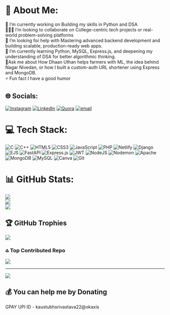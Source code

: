 # 💫 About Me:
🔭 I’m currently working on Building my skills in Python and DSA<br>🧑‍🤝‍🧑 I’m looking to collaborate on College-centric tech projects or real-world problem-solving platforms<br>🤝 I’m looking for help with Mastering advanced backend development and building scalable, production-ready web apps.<br>🌱 I’m currently learning Python, MySQL, Express.js, and deepening my understanding of DSA for better algorithmic thinking.<br>💬Ask me about How Dhaan Uthan helps farmers with ML, the idea behind Nagar Nivedan, or how I built a custom-auth URL shortener using Express and MongoDB.<br>⚡ Fun fact I have a good humor


## 🌐 Socials:
[![Instagram](https://img.shields.io/badge/Instagram-%23E4405F.svg?logo=Instagram&logoColor=white)](https://instagram.com/kaustubhsrivastava22) [![LinkedIn](https://img.shields.io/badge/LinkedIn-%230077B5.svg?logo=linkedin&logoColor=white)](https://linkedin.com/in/kaustubh-srivastava-09b54331b) [![Quora](https://img.shields.io/badge/Quora-%23B92B27.svg?logo=Quora&logoColor=white)](https://quora.com/profile/Kaustubh-Srivastava-71) [![email](https://img.shields.io/badge/Email-D14836?logo=gmail&logoColor=white)](mailto:kaustubhsrivastavajee22@gmail.com) 

# 💻 Tech Stack:
![C](https://img.shields.io/badge/c-%2300599C.svg?style=for-the-badge&logo=c&logoColor=white) ![C++](https://img.shields.io/badge/c++-%2300599C.svg?style=for-the-badge&logo=c%2B%2B&logoColor=white) ![HTML5](https://img.shields.io/badge/html5-%23E34F26.svg?style=for-the-badge&logo=html5&logoColor=white) ![CSS3](https://img.shields.io/badge/css3-%231572B6.svg?style=for-the-badge&logo=css3&logoColor=white) ![JavaScript](https://img.shields.io/badge/javascript-%23323330.svg?style=for-the-badge&logo=javascript&logoColor=%23F7DF1E) ![PHP](https://img.shields.io/badge/php-%23777BB4.svg?style=for-the-badge&logo=php&logoColor=white) ![Netlify](https://img.shields.io/badge/netlify-%23000000.svg?style=for-the-badge&logo=netlify&logoColor=#00C7B7) ![Django](https://img.shields.io/badge/django-%23092E20.svg?style=for-the-badge&logo=django&logoColor=white) ![EJS](https://img.shields.io/badge/ejs-%23B4CA65.svg?style=for-the-badge&logo=ejs&logoColor=black) ![FastAPI](https://img.shields.io/badge/FastAPI-005571?style=for-the-badge&logo=fastapi) ![Express.js](https://img.shields.io/badge/express.js-%23404d59.svg?style=for-the-badge&logo=express&logoColor=%2361DAFB) ![JWT](https://img.shields.io/badge/JWT-black?style=for-the-badge&logo=JSON%20web%20tokens) ![NodeJS](https://img.shields.io/badge/node.js-6DA55F?style=for-the-badge&logo=node.js&logoColor=white) ![Nodemon](https://img.shields.io/badge/NODEMON-%23323330.svg?style=for-the-badge&logo=nodemon&logoColor=%BBDEAD) ![Apache](https://img.shields.io/badge/apache-%23D42029.svg?style=for-the-badge&logo=apache&logoColor=white) ![MongoDB](https://img.shields.io/badge/MongoDB-%234ea94b.svg?style=for-the-badge&logo=mongodb&logoColor=white) ![MySQL](https://img.shields.io/badge/mysql-4479A1.svg?style=for-the-badge&logo=mysql&logoColor=white) ![Canva](https://img.shields.io/badge/Canva-%2300C4CC.svg?style=for-the-badge&logo=Canva&logoColor=white) ![Git](https://img.shields.io/badge/git-%23F05033.svg?style=for-the-badge&logo=git&logoColor=white)
# 📊 GitHub Stats:
![](https://github-readme-stats.vercel.app/api?username=coutKaustubh&theme=dark&hide_border=false&include_all_commits=true&count_private=true)<br/>
![](https://nirzak-streak-stats.vercel.app/?user=coutKaustubh&theme=dark&hide_border=false)<br/>
![](https://github-readme-stats.vercel.app/api/top-langs/?username=coutKaustubh&theme=dark&hide_border=false&include_all_commits=true&count_private=true&layout=compact)

## 🏆 GitHub Trophies
![](https://github-profile-trophy.vercel.app/?username=coutKaustubh&theme=radical&no-frame=true&no-bg=true&margin-w=4)

### 🔝 Top Contributed Repo
![](https://github-contributor-stats.vercel.app/api?username=coutKaustubh&limit=5&theme=dark&combine_all_yearly_contributions=true)

---
[![](https://visitcount.itsvg.in/api?id=coutKaustubh&icon=0&color=0)](https://visitcount.itsvg.in)

<!-- Proudly created with GPRM ( https://gprm.itsvg.in ) -->

  ## 💰 You can help me by Donating
  GPAY UPI ID - kaustubhsrivastava22@okaxis

  
